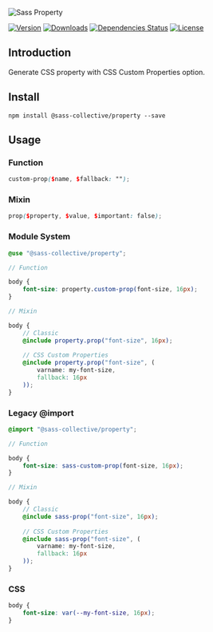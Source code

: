 ![Sass Property](.github/banner.png)

[![Version](https://flat.badgen.net/npm/v/@sass-collective/property)](https://www.npmjs.com/package/@sass-collective/property)
[![Downloads](https://flat.badgen.net/npm/dt/@sass-collective/property)](https://www.npmjs.com/package/@sass-collective/property)
[![Dependencies Status](https://david-dm.org/sass-collective/sass-collective/status.svg?style=flat-square&path=packages/property)](https://david-dm.org/sass-collective/sass-collective?path=packages/property)
[![License](https://flat.badgen.net/npm/license/@sass-collective/property)](https://www.npmjs.com/package/@sass-collective/property)

## Introduction

Generate CSS property with CSS Custom Properties option.

## Install

    npm install @sass-collective/property --save
    
## Usage

### Function

```scss
custom-prop($name, $fallback: "");
```

### Mixin

```scss
prop($property, $value, $important: false);
```

### Module System

```scss
@use "@sass-collective/property";

// Function

body {
    font-size: property.custom-prop(font-size, 16px);
}

// Mixin

body {
    // Classic
    @include property.prop("font-size", 16px);
    
    // CSS Custom Properties
    @include property.prop("font-size", (
        varname: my-font-size,
        fallback: 16px
    ));
}
```

### Legacy @import

```scss
@import "@sass-collective/property";

// Function

body {
    font-size: sass-custom-prop(font-size, 16px);
}

// Mixin

body {
    // Classic
    @include sass-prop("font-size", 16px);
        
    // CSS Custom Properties
    @include sass-prop("font-size", (
        varname: my-font-size,
        fallback: 16px
    ));
}
```

### CSS

```css
body {
    font-size: var(--my-font-size, 16px);
}
```
